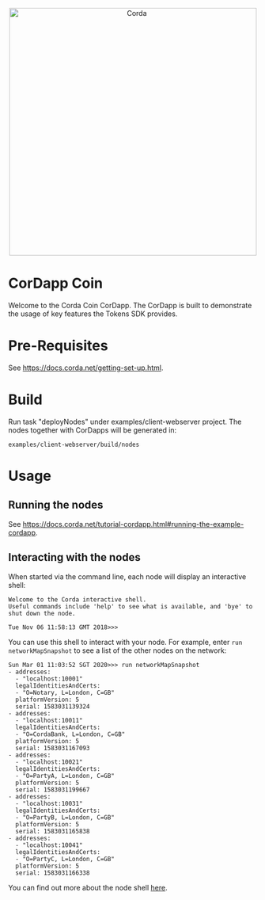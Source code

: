 <p align="center">
  <img src="https://www.corda.net/wp-content/uploads/2016/11/fg005_corda_b.png" alt="Corda" width="500">
</p>

# CorDapp Coin

Welcome to the Corda Coin CorDapp. The CorDapp is built to demonstrate the usage of key features the Tokens SDK provides.

# Pre-Requisites

See https://docs.corda.net/getting-set-up.html.

# Build

Run task "deployNodes" under examples/client-webserver project. The nodes together with CorDapps will be generated in:

    examples/client-webserver/build/nodes

# Usage

## Running the nodes

See https://docs.corda.net/tutorial-cordapp.html#running-the-example-cordapp.

## Interacting with the nodes

When started via the command line, each node will display an interactive shell:

    Welcome to the Corda interactive shell.
    Useful commands include 'help' to see what is available, and 'bye' to shut down the node.
    
    Tue Nov 06 11:58:13 GMT 2018>>>

You can use this shell to interact with your node. For example, enter `run networkMapSnapshot` to see a list of 
the other nodes on the network:


    Sun Mar 01 11:03:52 SGT 2020>>> run networkMapSnapshot
    - addresses:
      - "localhost:10001"
      legalIdentitiesAndCerts:
      - "O=Notary, L=London, C=GB"
      platformVersion: 5
      serial: 1583031139324
    - addresses:
      - "localhost:10011"
      legalIdentitiesAndCerts:
      - "O=CordaBank, L=London, C=GB"
      platformVersion: 5
      serial: 1583031167093
    - addresses:
      - "localhost:10021"
      legalIdentitiesAndCerts:
      - "O=PartyA, L=London, C=GB"
      platformVersion: 5
      serial: 1583031199667
    - addresses:
      - "localhost:10031"
      legalIdentitiesAndCerts:
      - "O=PartyB, L=London, C=GB"
      platformVersion: 5
      serial: 1583031165838
    - addresses:
      - "localhost:10041"
      legalIdentitiesAndCerts:
      - "O=PartyC, L=London, C=GB"
      platformVersion: 5
      serial: 1583031166338
      

You can find out more about the node shell [here](https://docs.corda.net/shell.html).
